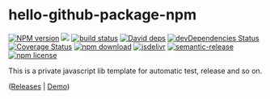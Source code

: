# hello-github-package-npm

[![NPM version][npm-image]][npm-url]
![][workflows-badge-image]
[![build status][travis-image]][travis-url]
[![David deps][david-image]][david-url]
[![devDependencies Status][david-dev-image]][david-dev-url]
[![Coverage Status][coverage-image]][coverage-url]
[![npm download][download-image]][download-url]
[![jsdelivr][jsdelivr-image]][jsdelivr-url]
[![semantic-release][semantic-image]][semantic-url]
[![npm license][license-image]][download-url]

[npm-image]: https://img.shields.io/npm/v/@cycjimmy/hello-github-package-npm.svg?style=flat-square
[npm-url]: https://npmjs.org/package/@cycjimmy/hello-github-package-npm
[workflows-badge-image]: https://github.com/cycjimmy/hello-github-package-npm/workflows/Test%20CI/badge.svg
[travis-image]: https://img.shields.io/travis/cycjimmy/hello-github-package-npm.svg?style=flat-square
[travis-url]: https://travis-ci.org/cycjimmy/hello-github-package-npm
[david-image]: https://img.shields.io/david/cycjimmy/hello-github-package-npm.svg?style=flat-square
[david-url]: https://david-dm.org/cycjimmy/hello-github-package-npm
[david-dev-image]: https://david-dm.org/cycjimmy/hello-github-package-npm/dev-status.svg?style=flat-square
[david-dev-url]: https://david-dm.org/cycjimmy/hello-github-package-npm?type=dev
[coverage-image]: https://coveralls.io/repos/github/cycjimmy/hello-github-package-npm/badge.svg
[coverage-url]: https://coveralls.io/github/cycjimmy/hello-github-package-npm
[download-image]: https://img.shields.io/npm/dm/@cycjimmy/hello-github-package-npm.svg?style=flat-square
[download-url]: https://npmjs.org/package/@cycjimmy/hello-github-package-npm
[jsdelivr-image]: https://data.jsdelivr.com/v1/package/npm/@cycjimmy/hello-github-package-npm/badge
[jsdelivr-url]: https://www.jsdelivr.com/package/npm/@cycjimmy/hello-github-package-npm
[license-image]: https://img.shields.io/npm/l/@cycjimmy/hello-github-package-npm.svg?style=flat-square
[semantic-url]: https://github.com/semantic-release/semantic-release
[semantic-image]: https://img.shields.io/badge/%20%20%F0%9F%93%A6%F0%9F%9A%80-semantic--release-e10079.svg


This is a private javascript lib template for automatic test, release and so on.

([Releases](https://github.com/cycjimmy/hello-github-package-npm/releases) | [Demo](https://cycjimmy.github.io/hello-github-package-npm/))
